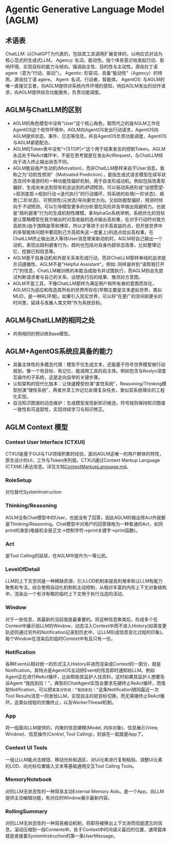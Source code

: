 # Agentic Generative Language Model (AGLM)

## 术语表
ChatLLM: 以ChatGPT为代表的，包括其工具调用扩展变体的，以响应式对话为核心范式的生成式LLM。
Agency: 名词，能动性。指个体有意识地发起行动、影响环境、实现目标的能力与倾向，强调自主性、目的性与主动性。源自拉丁语 agere（意为“行动、驱动”）。
Agentic: 形容词，具备“能动性”（Agency）的特质。源自拉丁语 agere。
Agent: 名词，行动者，智能体。
AgentOS: 与AGLM的唯一直接交互者，向AGLM提供对系统内外环境的感知，响应AGLM发出的动作请求，向AGLM提供综合功能服务，负责功能调度。

## AGLM与ChatLLM的区别
- AGLM的角色模型中没有“User”这个核心角色，取而代之的是AGLM工作在AgentOS这个软件环境中。AGLM向AgentOS发出行动请求，AgentOS向AGLM提供状态、事件、日志等信息。并且AgentOS负责功能调度，AgentOS与AGLM紧密配合。
- AGLM的Token表中没有“<|STOP|>”这个用于结束发言的控制Token。AGLM永远处于ReAct循环中，不是在思考就是在发出ActRequest，与ChatLLM倾向于进入终止输出状态不同。
- AGLM能自我产生动机(Motvation)，而非ChatLLM那样来自于User消息。我称之为“动机性预测”（Motivated Prediction），是指生成式语言模型在续写状态空间中漫游时的一种功能性偏好机制，用于自发形成动机。例如包括改善型偏好，生成尚未达到但有机会达到的*舒适*预测，可以驱动系统形成“设想愿望->观测差距->规划行动->迭代执行”的行动循环，将系统的处境(一阶状态)、趋势(二阶状态)、可预测性(元状态)导向更优方向。又如防御型偏好，预测时倾向于*不适*预测，可以引导模型更多的分析潜在风险并及早做出规避努力。也就是“趋利避害”行为的生成机制性建模。拿AlphaGo系统举例，系统优化的目标是让策略模型在我方输出时对高收益的选点输出高权重，在对手行动时对我方高损失(由于围棋是零和博弈，所以才等效于对手高收益的点，但开放世界中的多智能体问题中要回到己方高损失这一度量上)的选点给出高权重。在ChatLLM终止输出进入等待User消息带来新动机时，AGLM将自己输出一个动机，表现出趋利避害行为。趋利也包括对自身内部状态改善，比如整理记忆、挖掘已知信息等。
- AGLM基于自身动机和外部关系来形成行动，而非ChatLLM那样单纯的追求提示词遵循性，AGLM不是"Helpful Assistant"。例如: 同样是听到“请帮我打开门”的信息，ChatLLM被训练的本能当成指令并试图执行，而AGLM则会先尝试判断请求者与自己的关系、设想执行后的结果、推测对方意图。
- AGLM不是工具，不像ChatLLM那样为满足用户和所有者的意图而存在，AGLM只为适应和改造其所处的世界所存在(早期主要是文本虚拟世界，类似MUD，是一种RL环境)。如果引入现实世界，可以将“在更广的空间和更长的时间里，延续与发展人类文明”作为系统目标。

## AGLM与ChatLLM的相同之处
- 共用相同的预训练Base模型。

## AGLM+AgentOS系统应具备的能力
- 具备主体性的多模态代理：模型不仅生成文本，还能基于符号世界模型做行动规划，像一个有目标、有记忆、能调用工具的自主体。例如包含与Roslyn深度互操作的子系统，这是走向自举的关键步骤。
- 认知架构的现代化版本：让快速模型扮演“直觉系统”，Reasoning/Thinking模型扮演“理性系统”，两者共享工作记忆处理复杂任务，类似双系统理论的工程化实现。
- 自洽知识图谱的动态维护：生成模型发现新知识候选，符号规则保持知识图谱一致性和可追踪性，实现持续学习与知识修正。

## AGLM Context 模型

### Context User Interface (CTXUI)
CTXUI是基于GUI与TUI领域积累的经验，面向AGLM这唯一的用户群体的特性，原生设计的UI，工作与Token序列层。CTXUI通过Context Markup Language (CTXML)表达信息。详见文档[ContextMarkupLanguage.md](docs\LiveContextProto\ContextMarkupLanguage.md)。

### RoleSetup
对位替代SystemInstruction

### Thinking/Reasoning
AGLM没有Chat模型中的User，也就没有了回答，因此AGLM的输出除Act外就都是Thinking/Reasoning。Chat模型中对用户的回答降格为一种普通的Act，如同print的演变(电报机全是正文->控制字符->print关键字->print函数)。

### Act
是Tool Calling的延续，在AGLM中提升为一等公民。

### LevelOfDetail
LLM的上下文空间是一种稀缺资源，引入LOD机制来提高利用率和让LLM有能力聚焦和专注。综合使用自动化机制和主动控制，从相对丰富的内存上下文对象结构中，渲染出一个有详有略的临时上下文用于执行当选的活动。

### Window
对于一些信息，其最新的当前值是最重要的。将这种信息聚类后，形成多个在Context中展示给LLM的Window，动态注入Context中而不进入History(如需变更轨迹则通过另外的Notification记录到历史中，让LLM形成信息变化过程的印象)。每个Window在渲染后的临时Context中有且只有一份。

### Notification
各种Event以相对统一的形式注入History并进而渲染成Context的一部分，就是Notification。其特点是AgentOS主动把Event的信息即时通知给LLM。例如Agent正在进行ReAct循环，比如帮助其监护人找资料，这时如果其监护人想要告诉Agent “我找到拉！”。典型的ChatAgent实现会要求先硬终止ReAct循环，而借助Notification，可以把`某某对你说：“我找到拉！”`这条Notification随同最近一次Tool Results消息一同发给LLM，实现自主的软目标切换，而无需硬终止ReAct循环。这类似线程的优雅终止，以及WorkerThread机制。

### App
将一组面向LLM提供的，内聚的信息建模(Model, 内存对象)、信息展示(View, Window)、信息操作(Control, Tool Calling)，封装在一起就是App了。

### Context UI Tools
一组让LLM能点击按钮、移动光标和选区、对UI元素进行复制粘贴、调整UI元素的LOD、向光标位置输入文本等基础通用交互Tool Calling Tools。

### MemoryNotebook
对抗LLM无状态性的一种简易主动External Memory Aids。是一个App，向LLM提供主动编辑功能，有对应的Window展示最新内容。

### RollingSummary
对抗LLM无状态性的一种简易被动机制，将即将被移出上下文进而彻底遗忘的信息，滚动压缩到一段Contents中，处于Context中时间语义最旧的位置，通常载体就是紧接着SystemInstruction的第一条UserMessage。
